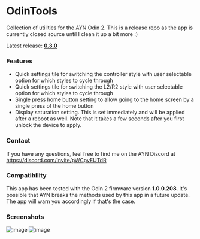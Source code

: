 # OdinTools
Collection of utilities for the AYN Odin 2. This is a release repo as the app is currently closed source until I clean it up a bit more :)

Latest release: **[0.3.0](https://github.com/langerhans/OdinTools/releases/latest)**

### Features
- Quick settings tile for switching the controller style with user selectable option for which styles to cycle through
- Quick settings tile for switching the L2/R2 style with user selectable option for which styles to cycle through
- Single press home button setting to allow going to the home screen by a single press of the home button
- Display saturation setting. This is set immediately and will be applied after a reboot as well. Note that it takes a few seconds after you first unlock the device to apply.

### Contact
If you have any questions, feel free to find me on the AYN Discord at https://discord.com/invite/pWCpvEUTdR

### Compatibility
This app has been tested with the Odin 2 firmware version **1.0.0.208**. It's possible that AYN breaks the methods used by this app in a future update. The app will warn you accordingly if that's the case.

### Screenshots
![image](https://github.com/langerhans/OdinTools/assets/5160000/a977def1-b7b3-40a3-a3de-0ea13aa836db)
![image](https://github.com/langerhans/OdinTools/assets/5160000/bc0ff9bf-d4b8-424a-8633-b2413e475aaf)

